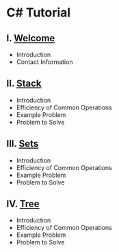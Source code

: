# C# Tutorial

## I. [Welcome](Welcome.md)

* Introduction
* Contact Information

## II. [Stack](stacks.md)

* Introduction
* Efficiency of Common Operations
* Example Problem
* Problem to Solve

## III. [Sets](sets.md)

* Introduction
* Efficiency of Common Operations
* Example Problem
* Problem to Solve

## IV. [Tree](Tree.md)

* Introduction
* Efficiency of Common Operations
* Example Problem
* Problem to Solve
